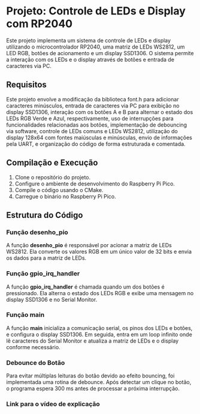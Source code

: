 # Projeto: Controle de LEDs e Display com RP2040

Este projeto implementa um sistema de controle de LEDs e display utilizando o microcontrolador RP2040, uma matriz de LEDs WS2812, um LED RGB, botões de acionamento e um display SSD1306. O sistema permite a interação com os LEDs e o display através de botões e entrada de caracteres via PC.

## Requisitos

Este projeto envolve a modificação da biblioteca font.h para adicionar caracteres minúsculos, entrada de caracteres via PC para exibição no display SSD1306, interação com os botões A e B para alternar o estado dos LEDs RGB Verde e Azul, respectivamente, uso de interrupções para funcionalidades relacionadas aos botões, implementação de debouncing via software, controle de LEDs comuns e LEDs WS2812, utilização do display 128x64 com fontes maiúsculas e minúsculas, envio de informações pela UART, e organização do código de forma estruturada e comentada.

## Compilação e Execução

1. Clone o repositório do projeto.
2. Configure o ambiente de desenvolvimento do Raspberry Pi Pico.
3. Compile o código usando o CMake.
4. Carregue o binário no Raspberry Pi Pico.

## Estrutura do Código

### Função **desenho_pio**
A função **desenho_pio** é responsável por acionar a matriz de LEDs WS2812. Ela converte os valores RGB em um único valor de 32 bits e envia os dados para a matriz de LEDs.

### Função **gpio_irq_handler**
A função **gpio_irq_handler** é chamada quando um dos botões é pressionado. Ela alterna o estado dos LEDs RGB e exibe uma mensagem no display SSD1306 e no Serial Monitor.

### Função **main**
A função **main** inicializa a comunicação serial, os pinos dos LEDs e botões, e configura o display SSD1306. Em seguida, entra em um loop infinito onde lê caracteres do Serial Monitor e atualiza a matriz de LEDs e o display conforme necessário.

### Debounce do Botão
Para evitar múltiplas leituras do botão devido ao efeito bouncing, foi implementada uma rotina de debounce. Após detectar um clique no botão, o programa espera 300 ms antes de processar a próxima interrupção.

### Link para o vídeo de explicação